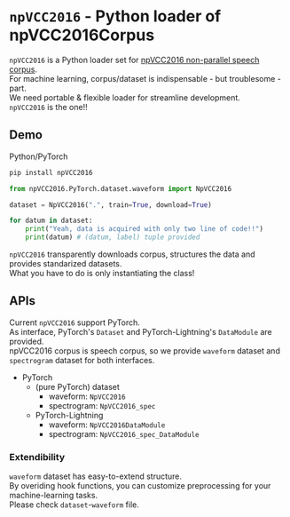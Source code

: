 # `npVCC2016` - Python loader of npVCC2016Corpus

`npVCC2016` is a Python loader set for [npVCC2016 non-parallel speech corpus](https://github.com/tarepan/npVCC2016Corpus).  
For machine learning, corpus/dataset is indispensable - but troublesome - part.  
We need portable & flexible loader for streamline development.  
`npVCC2016` is the one!!  

## Demo

Python/PyTorch  

```bash
pip install npVCC2016
```

```python
from npVCC2016.PyTorch.dataset.waveform import NpVCC2016

dataset = NpVCC2016(".", train=True, download=True)

for datum in dataset:
    print("Yeah, data is acquired with only two line of code!!")
    print(datum) # (datum, label) tuple provided
``` 

`npVCC2016` transparently downloads corpus, structures the data and provides standarized datasets.  
What you have to do is only instantiating the class!  

## APIs
Current `npVCC2016` support PyTorch.  
As interface, PyTorch's `Dataset` and PyTorch-Lightning's `DataModule` are provided.  
npVCC2016 corpus is speech corpus, so we provide `waveform` dataset and `spectrogram` dataset for both interfaces.  

- PyTorch
  - (pure PyTorch) dataset
    - waveform: `NpVCC2016`
    - spectrogram: `NpVCC2016_spec`
  - PyTorch-Lightning
    - waveform: `NpVCC2016DataModule`
    - spectrogram: `NpVCC2016_spec_DataModule`

### Extendibility
`waveform` dataset has easy-to-extend structure.  
By overiding hook functions, you can customize preprocessing for your machine-learning tasks.  
Please check `dataset`-`waveform` file.  
